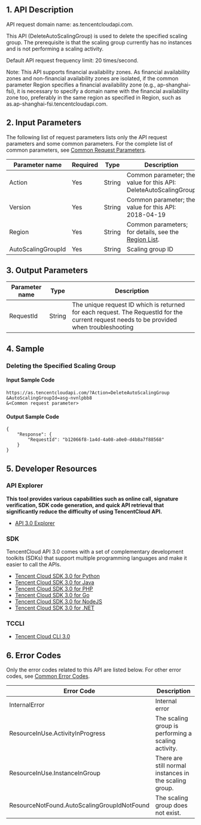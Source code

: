 ﻿## 1. API Description

API request domain name: as.tencentcloudapi.com.

This API (DeleteAutoScalingGroup) is used to delete the specified scaling group. The prerequisite is that the scaling group currently has no instances and is not performing a scaling activity.

Default API request frequency limit: 20 times/second.

Note: This API supports financial availability zones. As financial availability zones and non-financial availability zones are isolated, if the common parameter Region specifies a financial availability zone (e.g., ap-shanghai-fsi), it is necessary to specify a domain name with the financial availability zone too, preferably in the same region as specified in Region, such as as.ap-shanghai-fsi.tencentcloudapi.com.



## 2. Input Parameters

The following list of request parameters lists only the API request parameters and some common parameters. For the complete list of common parameters, see [Common Request Parameters](/document/api/377/20426).

| Parameter name | Required | Type | Description |
|---------|---------|---------|---------|
| Action | Yes | String | Common parameter; the value for this API: DeleteAutoScalingGroup |
| Version | Yes | String | Common parameter; the value for this API: 2018-04-19 |
| Region | Yes | String | Common parameters; for details, see the [Region List](/document/api/377/20426#.E5.9C.B0.E5.9F.9F.E5.88.97.E8.A1.A8). |
| AutoScalingGroupId | Yes | String | Scaling group ID |

## 3. Output Parameters

| Parameter name | Type | Description |
|---------|---------|---------|
| RequestId | String | The unique request ID which is returned for each request. The RequestId for the current request needs to be provided when troubleshooting |

## 4. Sample

### Deleting the Specified Scaling Group

#### Input Sample Code

```
https://as.tencentcloudapi.com/?Action=DeleteAutoScalingGroup
&AutoScalingGroupId=asg-nvnlpbb8
&<Common request parameter>
```

#### Output Sample Code

```
{
    "Response": {
        "RequestId": "b12066f8-1a4d-4a08-a0e0-d4b8a7f88568"
    }
}
```


## 5. Developer Resources

### API Explorer

**This tool provides various capabilities such as online call, signature verification, SDK code generation, and quick API retrieval that significantly reduce the difficulty of using TencentCloud API.**

* [API 3.0 Explorer](https://console.cloud.tencent.com/api/explorer?Product=as&Version=2018-04-19&Action=DeleteAutoScalingGroup)

### SDK

TencentCloud API 3.0 comes with a set of complementary development toolkits (SDKs) that support multiple programming languages and make it easier to call the APIs.

* [Tencent Cloud SDK 3.0 for Python](https://github.com/TencentCloud/tencentcloud-sdk-python)
* [Tencent Cloud SDK 3.0 for Java](https://github.com/TencentCloud/tencentcloud-sdk-java)
* [Tencent Cloud SDK 3.0 for PHP](https://github.com/TencentCloud/tencentcloud-sdk-php)
* [Tencent Cloud SDK 3.0 for Go](https://github.com/TencentCloud/tencentcloud-sdk-go)
* [Tencent Cloud SDK 3.0 for NodeJS](https://github.com/TencentCloud/tencentcloud-sdk-nodejs)
* [Tencent Cloud SDK 3.0 for .NET](https://github.com/TencentCloud/tencentcloud-sdk-dotnet)

### TCCLI

* [Tencent Cloud CLI 3.0](https://cloud.tencent.com/document/product/440/6176)

## 6. Error Codes

Only the error codes related to this API are listed below. For other error codes, see [Common Error Codes](/document/api/377/20428#.E5.85.AC.E5.85.B1.E9.94.99.E8.AF.AF.E7.A0.81).

| Error Code | Description |
|---------|---------|
| InternalError | Internal error |
| ResourceInUse.ActivityInProgress | The scaling group is performing a scaling activity. |
| ResourceInUse.InstanceInGroup | There are still normal instances in the scaling group. |
| ResourceNotFound.AutoScalingGroupIdNotFound | The scaling group does not exist. |
